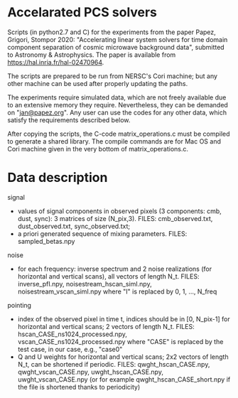 # Accelarated PCS solvers

Scripts (in python2.7 and C) for the experiments from the paper Papez, Grigori, Stompor 2020: "Accelerating linear system solvers for time domain component separation of cosmic microwave background data", submitted to Astronomy & Astrophysics. The paper is available from https://hal.inria.fr/hal-02470964.

The scripts are prepared to be run from NERSC's Cori machine; but any other machine can be used after properly updating the paths.

The experiments require simulated data, which are not freely available due to an extensive memory they require. Nevertheless, they can be demanded on "jan@papez.org". Any user can use the codes for any other data, which satisfy the requirements described below.

After copying the scripts, the C-code matrix_operations.c must be compiled to generate a shared library. The compile commands are for Mac OS and Cori machine given in the very bottom of matrix_operations.c.

# Data description

signal
*  values of signal components in observed pixels (3 components: cmb, dust, sync): 3 matrices of size (N_pix,3). FILES: cmb_observed.txt, dust_observed.txt, sync_observed.txt; 
*  a priori generated sequence of mixing parameters. FILES: sampled_betas.npy

noise
*  for each frequency: inverse spectrum and 2 noise realizations (for horizontal and vertical scans), all vectors of length N_t. FILES: inverse_pfI.npy, noisestream_hscan_simI.npy, noisestream_vscan_simI.npy where "I" is replaced by 0, 1, ..., N_freq

pointing
*  index of the observed pixel in time t, indices should be in [0, N_pix-1] for horizontal and vertical scans; 2 vectors of length N_t. FILES: hscan_CASE_ns1024_processed.npy, vscan_CASE_ns1024_processed.npy where "CASE" is replaced by the test case, in our case, e.g., "case0"
*  Q and U weights for horizontal and vertical scans; 2x2 vectors of length N_t, can be shortened if periodic. FILES: qwght_hscan_CASE.npy, qwght_vscan_CASE.npy, uwght_hscan_CASE.npy, uwght_vscan_CASE.npy (or for example qwght_hscan_CASE_short.npy if the file is shortened thanks to periodicity)
